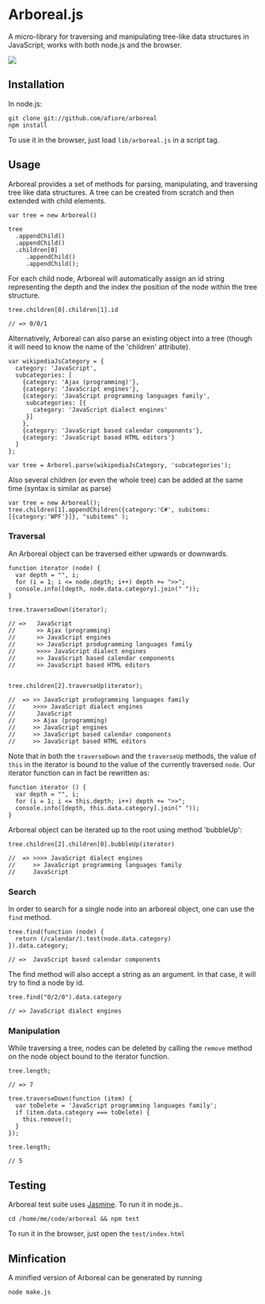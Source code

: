 # Arboreal.js

A micro-library for traversing and manipulating tree-like data
structures in JavaScript; works with both node.js and the browser.

<img src="https://travis-ci.org/shonzilla/arboreal.svg" />

## Installation

In node.js:

    git clone git://github.com/afiore/arboreal
    npm install

To use it in the browser, just load `lib/arboreal.js` in
a script tag.

## Usage

Arboreal provides a set of methods for parsing, manipulating, and
traversing tree like data structures. A tree can be created from scratch and then extended with child elements.

    var tree = new Arboreal()

    tree
      .appendChild()
      .appendChild()
      .children[0]
         .appendChild()
         .appendChild();

For each child node, Arboreal will automatically assign an id string representing the depth and the index
the position of the node within the tree structure.

    tree.children[0].children[1].id

    // => 0/0/1

Alternatively, Arboreal can also parse an existing object into a tree (though it will need to 
know the name of the 'children' attribute).

    var wikipediaJsCategory = {
      category: 'JavaScript',
      subcategories: [
        {category: 'Ajax (programming)'},
        {category: 'JavaScript engines'},
        {category: 'JavaScript programming languages family',
         subcategories: [{
           category: 'JavaScript dialect engines'
         }]
        },
        {category: 'JavaScript based calendar components'},
        {category: 'JavaScript based HTML editors'}
      ]
    };

    var tree = Arborel.parse(wikipediaJsCategory, 'subcategories');
    
Also several children (or even the whole tree) can be added at the same time (syntax is similar as parse)

    var tree = new Arboreal();
    tree.children[1].appendChildren({category:'C#', subitems:[{category:'WPF'}]}, "subitems" );

### Traversal

An Arboreal object can be traversed either upwards or downwards.

    function iterator (node) {
      var depth = "", i;
      for (i = 1; i <= node.depth; i++) depth += ">>";
      console.info([depth, node.data.category].join(" "));
    }

    tree.traverseDown(iterator);

    // =>   JavaScript
    //      >> Ajax (programming)
    //      >> JavaScript engines
    //      >> JavaScript produgramming languages family
    //      >>>> JavaScript dialect engines
    //      >> JavaScript based calendar components
    //      >> JavaScript based HTML editors


    tree.children[2].traverseUp(iterator);

    //  => >> JavaScript produgramming languages family
    //     >>>> JavaScript dialect engines
    //      JavaScript
    //     >> Ajax (programming)
    //     >> JavaScript engines
    //     >> JavaScript based calendar components
    //     >> JavaScript based HTML editors


Note that in both the `traverseDown` and the `traverseUp` methods, the
value of `this` in the iterator is bound to the value of the
currently traversed `node`. Our iterator function can in fact be
rewritten as:

    function iterator () {
      var depth = "", i;
      for (i = 1; i <= this.depth; i++) depth += ">>";
      console.info([depth, this.data.category].join(" "));
    }
    
Arboreal object can be iterated up to the root using method 'bubbleUp':

    tree.children[2].children[0].bubbleUp(iterator)
    
    //  => >>>> JavaScript dialect engines
    //     >> JavaScript programming languages family
    //     JavaScript
    
### Search

In order to search for a single node into an arboreal object, one can use the `find`
method.

    tree.find(function (node) {
      return (/calendar/).test(node.data.category)
    }).data.category;

    // =>  JavaScript based calendar components

The find method will also accept a string as an argument. In that case,
it will try to find a node by id.

    tree.find("0/2/0").data.category

    // => JavaScript dialect engines

### Manipulation

While traversing a tree, nodes can be deleted by calling the `remove`
method on the node object bound to the iterator function.

    tree.length;

    // => 7

    tree.traverseDown(function (item) {
      var toDelete = 'JavaScript programming languages family';
      if (item.data.category === toDelete) {
        this.remove();
      }
    });

    tree.length;

    // 5

## Testing

Arboreal test suite uses [Jasmine](http://pivotal.github.com/jasmine/).
To run it in node.js..

    cd /home/me/code/arboreal && npm test

To run it in the browser, just open the `test/index.html`

## Minfication

A minified version of Arboreal can be generated by running

    node make.js
